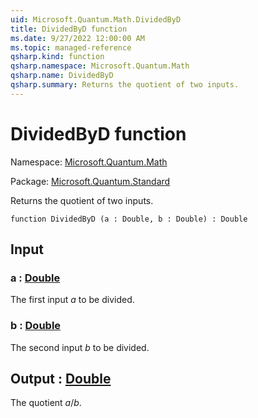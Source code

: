 ```yaml
---
uid: Microsoft.Quantum.Math.DividedByD
title: DividedByD function
ms.date: 9/27/2022 12:00:00 AM
ms.topic: managed-reference
qsharp.kind: function
qsharp.namespace: Microsoft.Quantum.Math
qsharp.name: DividedByD
qsharp.summary: Returns the quotient of two inputs.
---
```


# DividedByD function

Namespace: [Microsoft.Quantum.Math](xref:Microsoft.Quantum.Math)

Package: [Microsoft.Quantum.Standard](https://nuget.org/packages/Microsoft.Quantum.Standard)


Returns the quotient of two inputs.

```qsharp
function DividedByD (a : Double, b : Double) : Double
```


## Input

### a : [Double](xref:microsoft.quantum.qsharp.valueliterals#double-literals)

The first input $a$ to be divided.


### b : [Double](xref:microsoft.quantum.qsharp.valueliterals#double-literals)

The second input $b$ to be divided.



## Output : [Double](xref:microsoft.quantum.qsharp.valueliterals#double-literals)

The quotient $a / b$.
